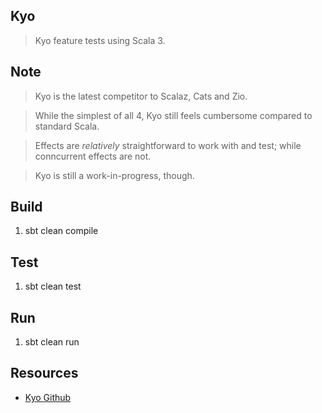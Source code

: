 Kyo
---
>Kyo feature tests using Scala 3.

Note
----
>Kyo is the latest competitor to Scalaz, Cats and Zio.

>While the simplest of all 4, Kyo still feels cumbersome compared to standard Scala.

>Effects are *relatively* straightforward to work with and test; while conncurrent effects are not.

>Kyo is still a work-in-progress, though.

Build
-----
1. sbt clean compile

Test
----
1. sbt clean test

Run
---
1. sbt clean run

Resources
---------
* [Kyo Github](https://github.com/getkyo/kyo#)